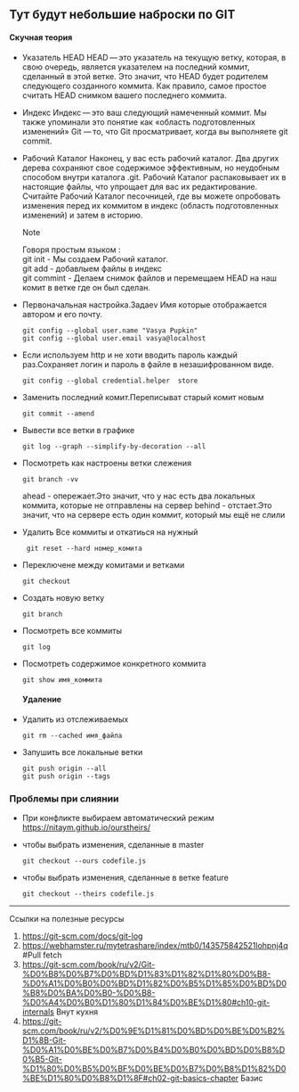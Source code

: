 ## Тут будут небольшие наброски по GIT 
#### Скучная теория
- Указатель HEAD
  HEAD — это указатель на текущую ветку, которая, в свою очередь, является указателем на последний коммит, сделанный в этой ветке. Это значит, что HEAD будет родителем       следующего созданного коммита. Как правило, самое простое считать HEAD снимком вашего последнего коммита.

- Индекс
  Индекс — это ваш следующий намеченный коммит. Мы также упоминали это понятие как «область подготовленных изменений» Git — то, что Git просматривает, когда вы выполняете git commit.
- Рабочий Каталог
  Наконец, у вас есть рабочий каталог. Два других дерева сохраняют свое содержимое эффективным, но неудобным способом внутри каталога .git. Рабочий Каталог распаковывает их в настоящие файлы, что упрощает для вас их редактирование. Считайте Рабочий Каталог песочницей, где вы можете опробовать изменения перед их коммитом в индекс (область подготовленных изменений) и затем в историю.

  > [!NOTE]
  > Говоря простым языком :  
  > git init - Мы создаем Рабочий каталог.  
  > git add -  добавлыем файлы в индекс  
  > git commint - Делаем снимок файлов и перемещаем HEAD на наш комит в ветке где он был сделан.

- Первоначальная настройка.Задаеv Имя которые отображается автором и его почту.
   ```
  git config --global user.name "Vasya Pupkin"
  git config --global user.email vasya@localhost
  ```
- Если используем http и не хоти вводить пароль каждый раз.Сохраняет логин и пароль в файле в незашифрованном виде.
  ```
  git config --global credential.helper  store
  ```
- Заменить последний комит.Переписыват старый комит новым
  ```
  git commit --amend
  ```
- Вывести все ветки в графике
  ```
  git log --graph --simplify-by-decoration --all
  ```
- Посмотреть как настроены ветки слежения
  ```
  git branch -vv
  ```
  ahead - опережает.Это значит, что у нас есть два локальных коммита, которые не отправлены на сервер
  behind - отстает.Это значит, что на сервере есть один коммит, который мы ещё не слили   

- Удалить Все коммиты и откатиься на нужный
  ```
   git reset --hard номер_комита
  ```
- Переключене между комитами и ветками
  ```
  git checkout 
  ```
- Создать новую ветку
  ```
  git branch
  ``` 
- Посмотреть все коммиты
  ```
  git log
  ```
- Посмотреть содержимое конкретного коммита
   ```
  git show имя_коммита
  ```
  #### Удаление
  
- Удалить из отслеживаемых
   ```
  git rm --cached имя_файла
  ```
- Запушить все локальные ветки
  ```
  git push origin --all
  git push origin --tags
  ```
### Проблемы при слиянии
- При конфликте выбираем автоматический режим https://nitaym.github.io/ourstheirs/

- чтобы выбрать изменения, сделанные в master
   ```
   git checkout --ours codefile.js
   ```
- чтобы выбрать изменения, сделанные в  ветке feature

   ```
   git checkout --theirs codefile.js
   ```
   
----  
Ссылки на полезные ресурсы
1. https://git-scm.com/docs/git-log
2. https://webhamster.ru/mytetrashare/index/mtb0/143575842521lohpnj4q #Pull fetch
3. https://git-scm.com/book/ru/v2/Git-%D0%B8%D0%B7%D0%BD%D1%83%D1%82%D1%80%D0%B8-%D0%A1%D0%B0%D0%BD%D1%82%D0%B5%D1%85%D0%BD%D0%B8%D0%BA%D0%B0-%D0%B8-%D0%A4%D0%B0%D1%80%D1%84%D0%BE%D1%80#ch10-git-internals Внут кухня
4. https://git-scm.com/book/ru/v2/%D0%9E%D1%81%D0%BD%D0%BE%D0%B2%D1%8B-Git-%D0%A1%D0%BE%D0%B7%D0%B4%D0%B0%D0%BD%D0%B8%D0%B5-Git-%D1%80%D0%B5%D0%BF%D0%BE%D0%B7%D0%B8%D1%82%D0%BE%D1%80%D0%B8%D1%8F#ch02-git-basics-chapter Базис
